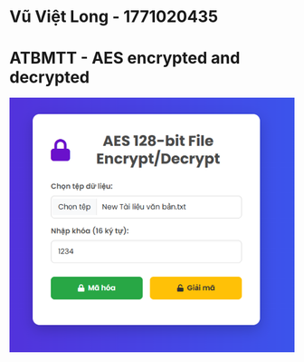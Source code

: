 # Vũ Việt Long - 1771020435
# ATBMTT - AES encrypted and decrypted

<div align="center">
    <p align="center">
        <img src="web.png" alt="Web" width="600"/>
    </p>
</div>

